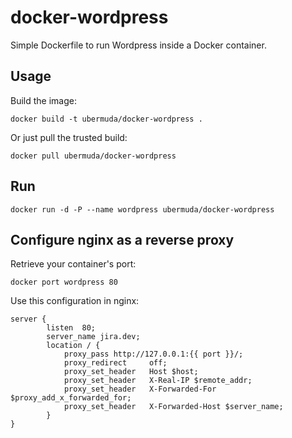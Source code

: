 docker-wordpress
================

Simple Dockerfile to run Wordpress inside a Docker container.

Usage
-----

Build the image:

    docker build -t ubermuda/docker-wordpress .

Or just pull the trusted build:

    docker pull ubermuda/docker-wordpress

Run
---

    docker run -d -P --name wordpress ubermuda/docker-wordpress


Configure nginx as a reverse proxy
----------------------------------

Retrieve your container's port:

    docker port wordpress 80

Use this configuration in nginx:

    server {
            listen  80;
            server_name jira.dev;
            location / {
                proxy_pass http://127.0.0.1:{{ port }}/;
                proxy_redirect     off;
                proxy_set_header   Host $host;
                proxy_set_header   X-Real-IP $remote_addr;
                proxy_set_header   X-Forwarded-For $proxy_add_x_forwarded_for;
                proxy_set_header   X-Forwarded-Host $server_name;
            }
    }